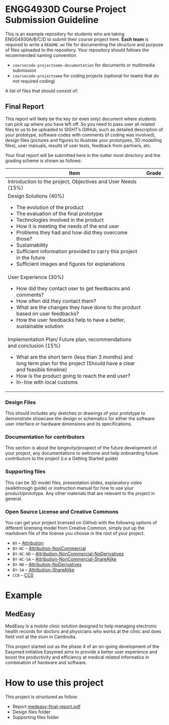 # **ENGG4930D Course Project Submission Guideline**

This is an example repository for students who are taking ENGG4930A/B/C/D to submit their course project here.
**Each team** is required to write a `README.md` file for documenting the structure and purpose of files uploaded
to the repository. Your repository should follows the recommended naming convention.

- `coursecode-projectname-documentation` for documents or multimedia submission
- `coursecode-projectname` for coding projects (optional for teams that do not required coding)

A list of files that should consist of:

## Final Report

This report will likely be the key (or even only) document where students can pick up where you have left off. So you need to pass over all related files to us to be uploaded to SIGHT’s GitHub, such as detailed description of your prototype, software codes with comments (if coding was involved), design files (pictures and figures to illustrate your prototypes, 3D modelling files), user manuals, results of user tests, feedback from partners, etc.

Your final report will be submitted here in the outter most directory and the grading scheme is shown as follows:

| Item                                                                                                                                                                                                                                                                                                                                                                                                                                                         | Grade |
|--------------------------------------------------------------------------------------------------------------------------------------------------------------------------------------------------------------------------------------------------------------------------------------------------------------------------------------------------------------------------------------------------------------------------------------------------------------|-------|
| Introduction to the project, Objectives and User Needs (15%) |
| Design Solutions (40%) <ul> <li> The evolution of the product </li> <li> The evaluation of the final prototype </li> <li> Technologies involved in the product </li> <li> How it is meeting the needs of the end user </li> <li> Problems they had and how did they overcome those? </li> <li> Sustainability </li> <li> Sufficient information provided to carry this project in the future </li> <li> Sufficient images and figures for explanations </li> </ul> |       |
| User Experience (30%) <ul> <li> How did they contact user to get feedbacks and comments? </li> <li> How often did they contact them? </li> <li> What are the changes they have done to the product based on user feedbacks? </li> <li> How the user feedbacks help to have a better, sustainable solution </li> </ul>                                                                                                                                              |       |
| Implementation Plan/ Future plan, recommendations and conclusion (15%) <ul> <li> What are the short term (less than 3 months) and long term plan for the project (Should have a clear and feasible timeline)</li> <li> How is the product going to reach the end user?</li> <li> In-line with local customs</li> </ul>                                                                                                                                             |       |

### Design Files

This should includes any sketches or drawings of your prototype to demonstrate showcase the design or schematics
for either the software user interface or hardware dimensions and its specifications.

### Documentation for contributors

This section is about the longevity/prospect of the future development of your project, any documentations to welcome and help onboarding future contributors to the project (i.e a Getting Started guide)

### Supporting files

This can be 3D model files, presentation slides, explanatory video (walkthrough guide) or instruction manual for how to use your product/prototype. Any other materials that are relevant to the project in general.

### Open Source License and Creative Commons

You can get your project licensed on GitHub with the following options of different licensing model from Creative Common,
simply put up the markdown file of the license you choose in the root of your project.

* `BY` – [Attribution](https://github.com/idleberg/Creative-Commons-Markdown/blob/master/4.0/by.markdown)
* `BY-NC` – [Attribution-NonCommercial](https://github.com/idleberg/Creative-Commons-Markdown/blob/master/4.0/by-nc.markdown)
* `BY-NC-ND` – [Attribution-NonCommercial-NoDerivatives](https://github.com/idleberg/Creative-Commons-Markdown/blob/master/4.0/by-nc-nd.markdown)
* `BY-NC-SA` – [Attribution-NonCommercial-ShareAlike](https://github.com/idleberg/Creative-Commons-Markdown/blob/master/4.0/by-nc-sa.markdown)
* `BY-ND` – [Attribution-NoDerivatives](https://github.com/idleberg/Creative-Commons-Markdown/blob/master/4.0/by-nd.markdown)
* `BY-SA` – [Attribution-ShareAlike](https://github.com/idleberg/Creative-Commons-Markdown/blob/master/4.0/by-sa.markdown)
* `CC0` – [CC0](https://github.com/idleberg/Creative-Commons-Markdown/blob/master/4.0/zero.markdown)

# Example

## MedEasy

MedEasy is a mobile clinic solution designed to help managing electronic health records for doctors and physicians who works at the clinic and does field visit at the slum in Cambodia.

This project started out as the phase 4 of an on-going development of the Easymed initiative.Easymed aims to provide a better user experience and boost the productivity and efficiency at medical related informatics in combination of hardware and software.

# How to use this project

This project is structured as follow:

- Report [medeasy-final-report.pdf](https://github.com/sight-hkust/course-project-submission-template/blob/master/medeasy-final-report.pdf)
- Design files folder
- Supporting files folder
